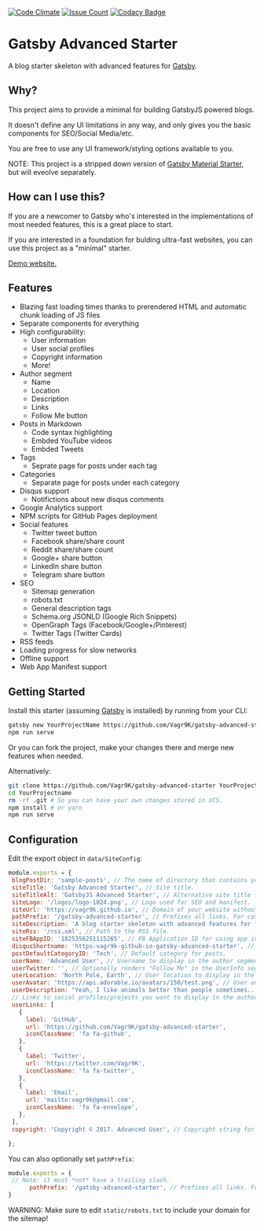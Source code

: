 [![Code Climate](https://codeclimate.com/github/Vagr9K/gatsby-advanced-starter/badges/gpa.svg)](https://codeclimate.com/github/Vagr9K/gatsby-advanced-starter)
[![Issue Count](https://codeclimate.com/github/Vagr9K/gatsby-advanced-starter/badges/issue_count.svg)](https://codeclimate.com/github/Vagr9K/gatsby-advanced-starter)
[![Codacy Badge](https://api.codacy.com/project/badge/Grade/990fb54ea8094f2aa0ed77f14e859820)](https://www.codacy.com/app/Vagr9K/gatsby-advanced-starter?utm_source=github.com&amp;utm_medium=referral&amp;utm_content=Vagr9K/gatsby-advanced-starter&amp;utm_campaign=Badge_Grade)

# Gatsby Advanced Starter

A blog starter skeleton with advanced features for [Gatsby](https://github.com/gatsbyjs/gatsby/).

## Why?

This project aims to provide a minimal for building GatsbyJS powered blogs.

It doesn't define any UI limitations in any way, and only gives you the basic components for SEO/Social Media/etc.

You are free to use any UI framework/styling options available to you.

NOTE: This project is a stripped down version of [Gatsby Material Starter](https://github.com/Vagr9K/gatsby-material-starter), but will eveolve separately.

## How can I use this?

If you are a newcomer to Gatsby who's interested in the implementations of most needed features, this is a great place to start.

If you are interested in a foundation for bulding ultra-fast websites, you can use this project as a "minimal" starter.

[Demo website.](https://vagr9k.github.io/gatsby-advanced-starter/)

## Features

* Blazing fast loading times thanks to prerendered HTML and automatic chunk loading of JS files
* Separate components for everything
* High configurability:
  * User information
  * User social profiles
  * Copyright information
  * More!
* Author segment
  * Name
  * Location
  * Description
  * Links
  * Follow Me button
* Posts in Markdown
  * Code syntax highlighting
  * Embded YouTube videos
  * Embded Tweets
* Tags
  * Seprate page for posts under each tag
* Categories
  * Separate page for posts under each category
* Disqus support
  * Notifictions about new disqus comments
* Google Analytics support
* NPM scripts for GitHub Pages deployment
* Social features
  * Twitter tweet button
  * Facebook share/share count
  * Reddit share/share count
  * Google+ share button
  * LinkedIn share button
  * Telegram share button
* SEO
  * Sitemap generation
  * robots.txt
  * General description tags
  * Schema.org JSONLD (Google Rich Snippets)
  * OpenGraph Tags (Facebook/Google+/Pinterest)
  * Twitter Tags (Twitter Cards)
* RSS feeds
* Loading progress for slow networks
* Offline support
* Web App Manifest support

## Getting Started

Install this starter (assuming [Gatsby](https://github.com/gatsbyjs/gatsby/) is installed) by running from your CLI:

```sh
gatsby new YourProjectName https://github.com/Vagr9K/gatsby-advanced-starter
npm run serve
```

Or you can fork the project, make your changes there and merge new features when needed.

Alternatively:

```sh
git clone https://github.com/Vagr9K/gatsby-advanced-starter YourProjectName # Clone the project
cd YourProjectname
rm -rf .git # So you can have your own changes stored in VCS.
npm install # or yarn
npm run serve
```

## Configuration

 Edit the export object in `data/SiteConfig`:

 ```js
module.exports = {
  blogPostDir: 'sample-posts', // The name of directory that contains your posts.
  siteTitle: 'Gatsby Advanced Starter', // Site title.
  siteTitleAlt: 'GatsbyJS Advanced Starter', // Alternative site title for SEO.
  siteLogo: '/logos/logo-1024.png', // Logo used for SEO and manifest.
  siteUrl: 'https://vagr9k.github.io', // Domain of your website without pathPrefix.
  pathPrefix: '/gatsby-advanced-starter', // Prefixes all links. For cases when deployed to example.github.io/gatsby-advanced-starter/.
  siteDescription: 'A blog starter skeleton with advanced features for for GatsbyJS', // Website description used for RSS feeds/meta description tag.
  siteRss: '/rss.xml', // Path to the RSS file.
  siteFBAppID: '1825356251115265', // FB Application ID for using app insights
  disqusShortname: 'https-vagr9k-github-io-gatsby-advanced-starter', // Disqus shortname.
  postDefaultCategoryID: 'Tech', // Default category for posts.
  userName: 'Advanced User', // Username to display in the author segment.
  userTwitter: '', // Optionally renders "Follow Me" in the UserInfo segment.
  userLocation: 'North Pole, Earth', // User location to display in the author segment.
  userAvatar: 'https://api.adorable.io/avatars/150/test.png', // User avatar to display in the author segment.
  userDescription: "Yeah, I like animals better than people sometimes... Especially dogs. Dogs are the best. Every time you come home, they act like they haven't seen you in a year. And the good thing about dogs... is they got different dogs for different people.", // User description to display in the author segment.
  // Links to social profiles/projects you want to display in the author segment/navigation bar.
  userLinks: [
    {
      label: 'GitHub',
      url: 'https://github.com/Vagr9K/gatsby-advanced-starter',
      iconClassName: 'fa fa-github',
    },
    {
      label: 'Twitter',
      url: 'https://twitter.com/Vagr9K',
      iconClassName: 'fa fa-twitter',
    },
    {
      label: 'Email',
      url: 'mailto:vagr9k@gmail.com',
      iconClassName: 'fa fa-envelope',
    },
  ],
  copyright: 'Copyright © 2017. Advanced User', // Copyright string for the footer of the website and RSS feed.

};
 ```

 You can also optionally set `pathPrefix`:
 ```js
 module.exports = {
  // Note: it must *not* have a trailing slash.
       pathPrefix: '/gatsby-advanced-starter', // Prefixes all links. For cases when deployed to example.github.io/gatsby-advanced-starter/.
}

 ```

 WARNING: Make sure to edit `static/robots.txt` to include your domain for the sitemap!
